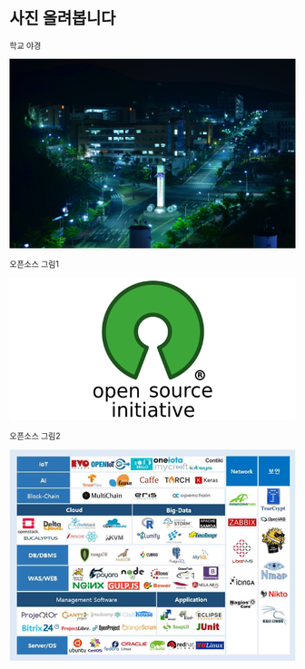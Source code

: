 # 사진 올려봅니다

학교 야경





    
![p1](output_1_0.jpg)
    





오픈소스 그림1





    
![p2](output_2_0.png)
    





오픈소스 그림2





    
![p3](output_3_0.png)
    





